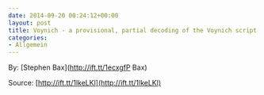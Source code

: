 ```yaml
---
date: 2014-09-20 00:24:12+00:00
layout: post
title: Voynich - a provisional, partial decoding of the Voynich script
categories:
- Allgemein
---
```


By: [Stephen Bax](http://ift.tt/1ecxgfP Bax)  

Source: [http://ift.tt/1lkeLKl](http://ift.tt/1lkeLKl)

